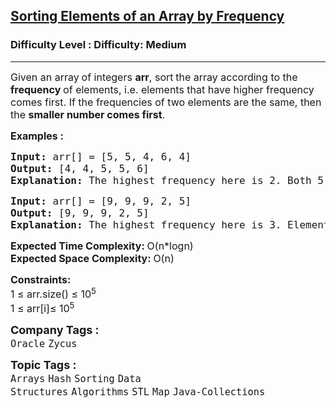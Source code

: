 <h2><a href="https://www.geeksforgeeks.org/problems/sorting-elements-of-an-array-by-frequency-1587115621/1?timeMachineDate=2024-08-28">Sorting Elements of an Array by Frequency</a></h2><h3>Difficulty Level : Difficulty: Medium</h3><hr><div class="problems_problem_content__Xm_eO"><p><span style="font-size: 12pt;">Given an array<strong> </strong>of integers <strong>arr</strong>, sort<strong> </strong>the array according to the <strong>frequency </strong>of elements, i.e. elements that have higher frequency comes first. If the frequencies of two elements are the same, then the <strong>smaller number comes first</strong>.</span></p>
<p><span style="font-size: 12pt;"><strong>Examples :</strong></span></p>
<pre><span style="font-size: 12pt;"><strong>Input: </strong>arr[] = [5, 5, 4, 6, 4]
<strong>Output:</strong> [4, 4, 5, 5, 6]<strong>
Explanation: </strong>The highest frequency here is 2. Both 5 and 4 have that frequency. Now since the frequencies are the same the smaller element comes first. So 4 4 comes first then comes 5 5. Finally comes 6. The output is <strong>4 4 5 5 6.</strong>
</span></pre>
<pre><span style="font-size: 12pt;"><strong>Input: </strong>arr[] = [9, 9, 9, 2, 5]
<strong>Output: </strong>[9, 9, 9, 2, 5]<strong>
Explanation: </strong>The highest frequency here is 3. Element 9 has the highest frequency So 9 9 9 comes first. Now both 2 and 5 have the same frequency. So we print smaller elements first. The output is <strong>9 9 9 2 5.</strong></span></pre>
<p><span style="font-size: 12pt;"><strong>Expected Time Complexity:&nbsp;</strong>O(n*logn)<br><strong>Expected Space&nbsp;</strong><strong style="font-family: -apple-system, BlinkMacSystemFont, 'Segoe UI', Roboto, Oxygen, Ubuntu, Cantarell, 'Open Sans', 'Helvetica Neue', sans-serif;">Complexity</strong><strong style="font-family: -apple-system, BlinkMacSystemFont, 'Segoe UI', Roboto, Oxygen, Ubuntu, Cantarell, 'Open Sans', 'Helvetica Neue', sans-serif;">: </strong><span style="font-family: -apple-system, BlinkMacSystemFont, 'Segoe UI', Roboto, Oxygen, Ubuntu, Cantarell, 'Open Sans', 'Helvetica Neue', sans-serif;">O(n)</span></span></p>
<p><span style="font-size: 12pt;"><strong>Constraints:</strong></span><br><span style="font-size: 12pt;">1 ≤ arr.size() ≤ 10<sup>5</sup><br>1 ≤ arr[i]≤ 10<sup>5</sup></span></p></div><p><span style=font-size:18px><strong>Company Tags : </strong><br><code>Oracle</code>&nbsp;<code>Zycus</code>&nbsp;<br><p><span style=font-size:18px><strong>Topic Tags : </strong><br><code>Arrays</code>&nbsp;<code>Hash</code>&nbsp;<code>Sorting</code>&nbsp;<code>Data Structures</code>&nbsp;<code>Algorithms</code>&nbsp;<code>STL</code>&nbsp;<code>Map</code>&nbsp;<code>Java-Collections</code>&nbsp;